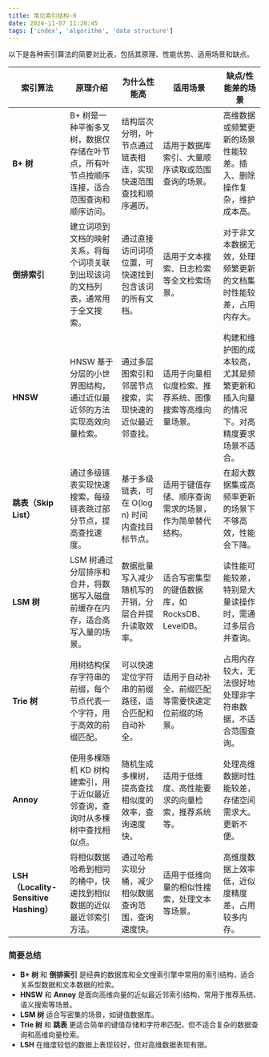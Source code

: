 ```yaml
---
title: 常见索引结构-0
date: 2024-11-07 11:20:45
tags: ['index', 'algorithm', 'data structure']
---
```


以下是各种索引算法的简要对比表，包括其原理、性能优势、适用场景和缺点。

| 索引算法      | 原理介绍 | 为什么性能高 | 适用场景 | 缺点/性能差的场景 |
|---------------|----------|--------------|----------|-------------------|
| **B+ 树**     | B+ 树是一种平衡多叉树，数据仅存储在叶节点，所有叶节点按顺序连接，适合范围查询和顺序访问。 | 结构层次分明，叶节点通过链表相连，实现快速范围查找和顺序遍历。 | 适用于数据库索引、大量顺序读取或范围查询的场景。 | 高维数据或频繁更新的场景性能较差。插入、删除操作复杂，维护成本高。 |
| **倒排索引**  | 建立词项到文档的映射关系，将每个词项关联到出现该词的文档列表，通常用于全文搜索。 | 通过直接访问词项位置，可快速找到包含该词的所有文档。 | 适用于文本搜索、日志检索等全文检索场景。 | 对于非文本数据无效，处理频繁更新的文档集时性能较差，占用内存大。 |
| **HNSW**      | HNSW 基于分层的小世界图结构，通过近似最近邻的方法实现高效向量检索。 | 通过多层图索引和邻居节点搜索，实现快速的近似最近邻查找。 | 适用于向量相似度检索、推荐系统、图像搜索等高维向量场景。 | 构建和维护图的成本较高，尤其是频繁更新和插入向量的情况下。对高精度要求场景不适合。 |
| **跳表（Skip List）** | 通过多级链表实现快速搜索，每级链表跳过部分节点，提高查找速度。 | 基于多级链表，可在 O(log n) 时间内查找目标节点。 | 适用于键值存储、顺序查询需求的场景，作为简单替代结构。 | 在超大数据集或高频率更新的场景下不够高效，性能会下降。 |
| **LSM 树**    | LSM 树通过分层排序和合并，将数据写入磁盘前缓存在内存，适合高写入量的场景。 | 数据批量写入减少随机写的开销，分层合并提升读取效率。 | 适合写密集型的键值数据库，如 RocksDB、LevelDB。 | 读性能可能较差，特别是大量读操作时，需通过多层合并查询。 |
| **Trie 树**   | 用树结构保存字符串的前缀，每个节点代表一个字符，用于高效的前缀匹配。 | 可以快速定位字符串的前缀路径，适合匹配和自动补全。 | 适用于自动补全、前缀匹配等需要快速定位前缀的场景。 | 占用内存较大，无法很好地处理非字符串数据，不适合范围查询。 |
| **Annoy**     | 使用多棵随机 KD 树构建索引，用于近似最近邻查询，查询时从多棵树中查找相似点。 | 随机生成多棵树，提高查找相似度的效率，查询速度快。 | 适用于低维度、高性能要求的向量检索，推荐系统等。 | 处理高维数据时性能较差，存储空间需求大。更新不便。 |
| **LSH（Locality-Sensitive Hashing）** | 将相似数据哈希到相同的桶中，快速找到相似数据的近似最近邻索引方法。 | 通过哈希实现分桶，减少相似数据查询范围，查询速度快。 | 适用于低维向量的相似性搜索，处理文本等场景。 | 高维度数据上效率低，近似度精度差，占用较多内存。 |

### 简要总结

- **B+ 树** 和 **倒排索引** 是经典的数据库和全文搜索引擎中常用的索引结构，适合关系型数据和文本数据的检索。
- **HNSW** 和 **Annoy** 是面向高维向量的近似最近邻索引结构，常用于推荐系统、语义搜索等场景。
- **LSM 树** 适合写密集的场景，如键值数据库。
- **Trie 树** 和 **跳表** 更适合简单的键值存储和字符串匹配，但不适合复杂的数据查询和高维向量检索。
- **LSH** 在维度较低的数据上表现较好，但对高维数据表现有限。